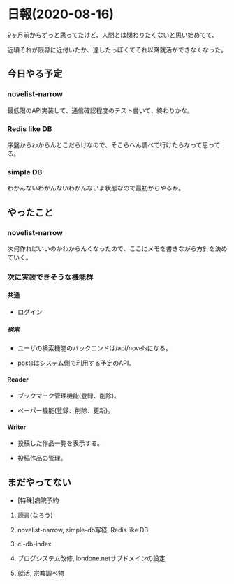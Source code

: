 # 日報(2020-08-16)

9ヶ月前からずっと思ってたけど、人間とは関わりたくないと思い始めてて、

近頃それが限界に近付いたか、達したっぽくてそれ以降就活ができなくなった。

## 今日やる予定

### novelist-narrow

最低限のAPI実装して、通信確認程度のテスト書いて、終わりかな。

### Redis like DB

序盤からわからんとこだらけなので、そこらへん調べて行けたらなって思ってる。

### simple DB

わかんないわかんないわかんないよ状態なので最初からやるか。

## やったこと

### novelist-narrow

次何作ればいいのかわからんくなったので、ここにメモを書きながら方針を決めていく。

### 次に実装できそうな機能群

#### 共通

* ログイン

##### 検索

* ユーザの検索機能のバックエンドは/api/novelsになる。

* postsはシステム側で利用する予定のAPI。

#### Reader

* ブックマーク管理機能(登録、削除)。

* ペーパー機能(登録、削除、更新)。

#### Writer

* 投稿した作品一覧を表示する。

* 投稿作品の管理。


## まだやってない

* [特殊]病院予約

1. 読書(なろう)

2. novelist-narrow, simple-db写経, Redis like DB

3. cl-db-index

4. ブログシステム改修, londone.netサブドメインの設定

5. 就活, 宗教調べ物
